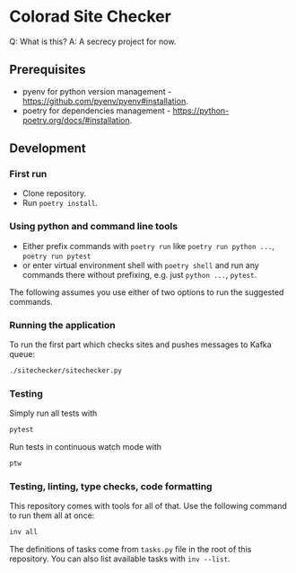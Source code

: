 # Colorad Site Checker

Q: What is this?
A: A secrecy project for now.

## Prerequisites

* pyenv for python version management - <https://github.com/pyenv/pyenv#installation>.
* poetry for dependencies management - <https://python-poetry.org/docs/#installation>.

## Development

### First run

* Clone repository.
* Run `poetry install`.

### Using python and command line tools

* Either prefix commands with `poetry run` like `poetry run python ...`, `poetry run pytest`
* or enter virtual environment shell with `poetry shell` and run any commands there without
prefixing, e.g. just `python ...`, `pytest`.

The following assumes you use either of two options to run the suggested commands.

### Running the application

To run the first part which checks sites and pushes messages to Kafka queue:

```bash
./sitechecker/sitechecker.py
```

### Testing

Simply run all tests with

```bash
pytest
```

Run tests in continuous watch mode with

```bash
ptw
```

### Testing, linting, type checks, code formatting

This repository comes with tools for all of that.
Use the following command to run them all at once:

```bash
inv all
```

The definitions of tasks come from `tasks.py` file in the root of this repository. You can also
list available tasks with `inv --list`.
